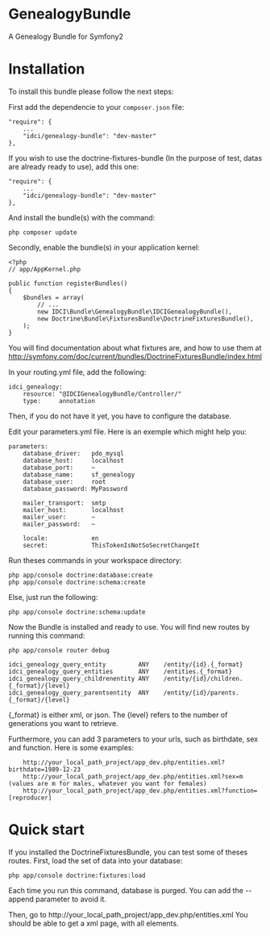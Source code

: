 GenealogyBundle
===============

A Genealogy Bundle for Symfony2

Installation
============

To install this bundle please follow the next steps:

First add the dependencie to your `composer.json` file:

    "require": {
        ...
        "idci/genealogy-bundle": "dev-master"
    },

If you wish to use the doctrine-fixtures-bundle (In the purpose of test, datas are already ready to use), add this one:

    "require": {
        ...
        "idci/genealogy-bundle": "dev-master"
    },

And install the bundle(s) with the command:

    php composer update

Secondly, enable the bundle(s) in your application kernel:

    <?php
    // app/AppKernel.php

    public function registerBundles()
    {
        $bundles = array(
            // ...
            new IDCI\Bundle\GenealogyBundle\IDCIGenealogyBundle(),
            new Doctrine\Bundle\FixturesBundle\DoctrineFixturesBundle(),
        );
    }

You will find documentation about what fixtures are, and how to use them at http://symfony.com/doc/current/bundles/DoctrineFixturesBundle/index.html

In your routing.yml file, add the following:

    idci_genealogy:
        resource: "@IDCIGenealogyBundle/Controller/"
        type:     annotation

Then, if you do not have it yet, you have to configure the database.

Edit your parameters.yml file. Here is an exemple which might help you:

    parameters:
        database_driver:   pdo_mysql
        database_host:     localhost
        database_port:     ~
        database_name:     sf_genealogy
        database_user:     root
        database_password: MyPassword

        mailer_transport:  smtp
        mailer_host:       localhost
        mailer_user:       ~
        mailer_password:   ~

        locale:            en
        secret:            ThisTokenIsNotSoSecretChangeIt

Run theses commands in your workspace directory:

    php app/console doctrine:database:create
    php app/console doctrine:schema:create

Else, just run the following:

    php app/console doctrine:schema:update

Now the Bundle is installed and ready to use. You will find new routes by running this command:

    php app/console router debug

    idci_genealogy_query_entity         ANY    /entity/{id}.{_format}
    idci_genealogy_query_entities       ANY    /entities.{_format}
    idci_genealogy_query_childrenentity ANY    /entity/{id}/children.{_format}/{level}
    idci_genealogy_query_parentsentity  ANY    /entity/{id}/parents.{_format}/{level}

{_format} is either xml, or json. The {level} refers to the number of generations you want to retrieve.
    
Furthermore, you can add 3 parameters to your urls, such as birthdate, sex and function. Here is some examples:
    
        http://your_local_path_project/app_dev.php/entities.xml?birthdate=1989-12-23
        http://your_local_path_project/app_dev.php/entities.xml?sex=m  (values are m for males, whatever you want for females)
        http://your_local_path_project/app_dev.php/entities.xml?function=[reproducer]

Quick start
===========

If you installed the DoctrineFixturesBundle, you can test some of theses routes.
First, load the set of data into your database:

    php app/console doctrine:fixtures:load

Each time you run this command, database is purged. You can add the --append parameter to avoid it.

Then, go to http://your_local_path_project/app_dev.php/entities.xml
You should be able to get a xml page, with all elements.
